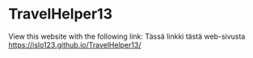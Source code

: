 # TravelHelper13
View this website with the following link:
Tässä linkki tästä web-sivusta https://islo123.github.io/TravelHelper13/
 
